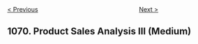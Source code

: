 <!--|This file generated by command(leetcode description); DO NOT EDIT.    |-->
<!--+----------------------------------------------------------------------+-->
<!--|@author    openset <openset.wang@gmail.com>                           |-->
<!--|@link      https://github.com/openset                                 |-->
<!--|@home      https://github.com/openset/leetcode                        |-->
<!--+----------------------------------------------------------------------+-->

[< Previous](https://github.com/openset/leetcode/tree/master/problems/product-sales-analysis-ii "Product Sales Analysis II")
　　　　　　　　　　　　　　　　
[Next >](https://github.com/openset/leetcode/tree/master/problems/greatest-common-divisor-of-strings "Greatest Common Divisor of Strings")

## 1070. Product Sales Analysis III (Medium)


